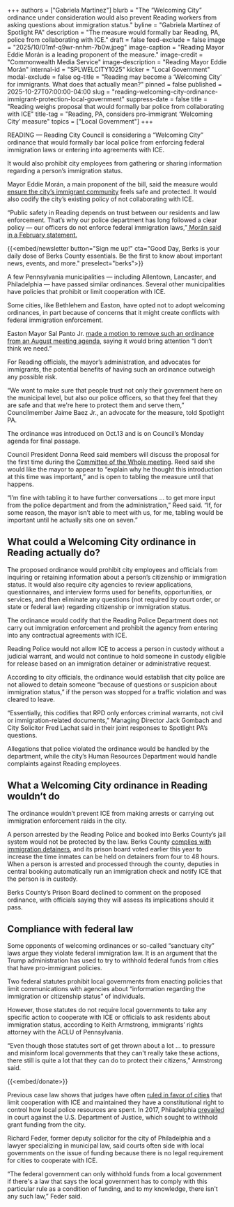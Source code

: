 +++
authors = ["Gabriela Martínez"]
blurb = "The “Welcoming City” ordinance under consideration would also prevent Reading workers from asking questions about immigration status."
byline = "Gabriela Martínez of Spotlight PA"
description = "The measure would formally bar Reading, PA, police from collaborating with ICE."
draft = false
feed-exclude = false
image = "2025/10/01mf-q9wr-nnhm-7b0w.jpeg"
image-caption = "Reading Mayor Eddie Morán is a leading proponent of the measure."
image-credit = "Commonwealth Media Service"
image-description = "Reading Mayor Eddie Morán"
internal-id = "SPLWELCITY1025"
kicker = "Local Government"
modal-exclude = false
og-title = "Reading may become a ‘Welcoming City’ for immigrants. What does that actually mean?"
pinned = false
published = 2025-10-27T07:00:00-04:00
slug = "reading-welcoming-city-ordinance-immigrant-protection-local-government"
suppress-date = false
title = "Reading weighs proposal that would formally bar police from collaborating with ICE"
title-tag = "Reading, PA, considers pro-immigrant ‘Welcoming City’ measure"
topics = ["Local Government"]
+++

READING — Reading City Council is considering a “Welcoming City” ordinance that would formally bar local police from enforcing federal immigration laws or entering into agreements with ICE.

It would also prohibit city employees from gathering or sharing information regarding a person’s immigration status.

Mayor Eddie Morán, a main proponent of the bill, said the measure would <a href="https://www.wfmz.com/news/area/berks/reading-area/reading-officials-introduce-welcoming-city-ordinance/article_325083cf-ada6-4db6-9e94-91ed953ad7c7.html?utm_source=SND&amp;utm_medium=social&amp;utm_campaign=WFMZ-Facebook&amp;fbclid=IwY2xjawNlx8RleHRuA2FlbQIxMQBicmlkETFNSEt2R0lPUm1FOXV3TlhOAR4R4xWMoqX5EealFosXQICh-gaN8t9p62JUZ0LoBpccSx05Em7YRvR3ZR2upw_aem_bc8imv3hVnPua4-fyaRngQ">ensure the city’s immigrant community</a> feels safe and protected. It would also codify the city’s existing policy of not collaborating with ICE.

“Public safety in Reading depends on trust between our residents and law enforcement. That’s why our police department has long followed a clear policy — our officers do not enforce federal immigration laws,”<a href="https://berksweekly.com/news/mayor-moran-reaffirms-readings-public-safety-policy-amid-federal-immigration-changes/"> Morán said in a February statement.</a>

{{<embed/newsletter button="Sign me up!" cta="Good Day, Berks is your daily dose of Berks County essentials. Be the first to know about important news, events, and more." preselect="berks">}}

A few Pennsylvania municipalities — including Allentown, Lancaster, and Philadelphia — have passed similar ordinances. Several other municipalities have policies that prohibit or limit cooperation with ICE. <strong></strong>

Some cities, like Bethlehem and Easton, have opted not to adopt welcoming ordinances, in part because of concerns that it might create conflicts with federal immigration enforcement.

Easton Mayor Sal Panto Jr. <a href="https://www.mcall.com/2025/08/14/easton-welcoming-city-ordinance-removed-city-council-agenda/">made a motion to remove such an ordinance from an August meeting agenda,</a> saying it would bring attention “I don’t think we need.”

For Reading officials, the mayor’s administration, and advocates for immigrants, the potential benefits of having such an ordinance outweigh any possible risk.

“We want to make sure that people trust not only their government here on the municipal level, but also our police officers, so that they feel that they are safe and that we&#39;re here to protect them and serve them,” Councilmember Jaime Baez Jr., an advocate for the measure, told Spotlight PA.

The ordinance was introduced on Oct.13 and is on Council’s Monday agenda for final passage.

Council President Donna Reed said members will discuss the proposal for the first time during the <a href="https://www.readingpa.gov/calendar/committee-of-the-whole-164">Committee of the Whole meeting</a>. Reed said she would like the mayor to appear to “explain why he thought this introduction at this time was important,” and is open to tabling the measure until that happens.

“I’m fine with tabling it to have further conversations … to get more input from the police department and from the administration,” Reed said. “If, for some reason, the mayor isn’t able to meet with us, for me, tabling would be important until he actually sits one on seven.”

## What could a Welcoming City ordinance in Reading actually do?

The proposed ordinance would prohibit city employees and officials from inquiring or retaining information about a person’s citizenship or immigration status. It would also require city agencies to review applications, questionnaires, and interview forms used for benefits, opportunities, or services, and then eliminate any questions (not required by court order, or state or federal law) regarding citizenship or immigration status.

The ordinance would codify that the Reading Police Department does not carry out immigration enforcement and prohibit the agency from entering into any contractual agreements with ICE.

Reading Police would not allow ICE to access a person in custody without a judicial warrant, and would not continue to hold someone in custody eligible for release based on an immigration detainer or administrative request.

According to city officials, the ordinance would establish that city police are not allowed to detain someone “because of questions or suspicion about immigration status,” if the person was stopped for a traffic violation and was cleared to leave.

“Essentially, this codifies that RPD only enforces criminal warrants, not civil or immigration-related documents,” Managing Director Jack Gombach and City Solicitor Fred Lachat said in their joint responses to Spotlight PA’s questions.

Allegations that police violated the ordinance would be handled by the department, while the city’s Human Resources Department would handle complaints against Reading employees.

## What a Welcoming City ordinance in Reading wouldn’t do

The ordinance wouldn’t prevent ICE from making arrests or carrying out immigration enforcement raids in the city.

A person arrested by the Reading Police and booked into Berks County’s jail system would not be protected by the law. Berks County <a href="https://www.spotlightpa.org/berks/2025/07/justice-system-berks-county-ice-detainer-policy-immigration-detention/">complies with immigration detainers</a>, and its prison board voted earlier this year to increase the time inmates can be held on detainers from four to 48 hours. When a person is arrested and processed through the county, deputies in central booking automatically run an immigration check and notify ICE that the person is in custody.

Berks County’s Prison Board declined to comment on the proposed ordinance, with officials saying they will assess its implications should it pass.

## Compliance with federal law

Some opponents of welcoming ordinances or so-called “sanctuary city” laws argue they violate federal immigration law. It is an argument that the Trump administration has used to try to withhold federal funds from cities that have pro-immigrant policies.

Two federal statutes prohibit local governments from enacting policies that limit communications with agencies about “information regarding the immigration or citizenship status” of individuals.

However, those statutes do not require local governments to take any specific action to cooperate with ICE or officials to ask residents about immigration status, according to Keith Armstrong, immigrants’ rights attorney with the ACLU of Pennsylvania.

“Even though those statutes sort of get thrown about a lot … to pressure and misinform local governments that they can&#39;t really take these actions, there still is quite a lot that they can do to protect their citizens,” Armstrong said.

{{<embed/donate>}}

Previous case law shows that judges have often <a href="https://www.theguardian.com/us-news/2025/aug/23/sanctuary-cities-trump-administration-funding">ruled in favor of cities</a> that limit cooperation with ICE and maintained they have a constitutional right to control how local police resources are spent. In 2017, Philadelphia <a href="https://constitutioncenter.org/blog/philadelphia-wins-sanctuary-city-ruling-in-federal-court">prevailed</a> in court against the U.S. Department of Justice, which sought to withhold grant funding from the city.

Richard Feder, former deputy solicitor for the city of Philadelphia and a lawyer specializing in municipal law, said courts often side with local governments on the issue of funding because there is no legal requirement for cities to cooperate with ICE.

“The federal government can only withhold funds from a local government if there&#39;s a law that says the local government has to comply with this particular rule as a condition of funding, and to my knowledge, there isn&#39;t any such law,” Feder said.

